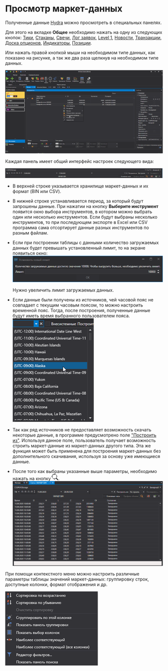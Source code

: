 # Просмотр маркет\-данных

Полученные данные [Hydra](Hydra.md) можно просмотреть в специальных панелях. 

Для этого на вкладке **Общее** необходимо нажать на одну из следующих кнопок: [Тики](HydraExportTrades.md), [Стаканы](HydraExportDepth.md), [Свечи](HydraCandles.md), [Лог заявок](HydraExportOrderLog.md), [Level 1](HydraExportSecurityChange.md), [Новости](HydraExportNews.md), [Транзакции](HydraExportExecution.md), [Доска опционов](hydra_options.md), [Индикаторы](Hydra_export_indicator.md), [Позиции](Hydra_export_position.md). 

Или нажать правой кнопкой мыши на необходимом типе данных, как показано на рисунке, а так же два раза щелкнув на необходимом типе данных.

![hydra view export](../images/hydra_view_export.png)

Каждая панель имеет общий интерфейс настроек следующего вида:

![hydra export 00](../images/hydra_export_00.png)

- В верхней строке указывается хранилище маркет\-данных и их формат (BIN или CSV).
- В нижней строке устанавливается период, за который будут запрошены данные. При нажатии на кнопку **Выберите инструмент** появится окно выбора инструментов, в котором можно выбрать один или несколько инструментов. Если будут выбраны несколько инструментов, то при последующем экспорте в Excel или CSV программа сама отсортирует данные разных инструментов по разным файлам. 
- Если при построении таблицы с данными количество загружаемых данных будет превышать установленный лимит, то на экране появиться окно:![hydra tick limit](../images/hydra_tick_limit.png)

  Нужно увеличить лимит загружаемых данных.
- Если данные были получены из источников, чей часовой пояс не совпадает с текущим часовым поясом, то можно настроить временной пояс. Тогда, после построения, полученные данные будут иметь время выбранного пользователем пояса. ![hydra TZ](../images/hydra_TZ.png)
- Так как ряд источников не предоставляет возможность скачать некоторые данные, в программе предусмотрено поле ["Построить из"](HydraUsingDifferentTypesMarketData.md). Используя данное поле, пользователь получает возможность строить маркет\-данные из маркет\-данных другого типа. Эта же функция может быть применена для построения маркет\-данных без дополнительного скачивания, используя за основу уже имеющиеся данные. 
- После того как выбраны указанные выше параметры, необходимо нажать на кнопку ![hydra find](../images/hydra_find.png).![hydra candles tf](../images/hydra_candles_tf.png)

При помощи контекстного меню можно настроить различные параметры таблицы значений маркет\-данных: группировку строк, доступные колонки, формат отображения и др.

![hydra export context](../images/hydra_export_context.png)
